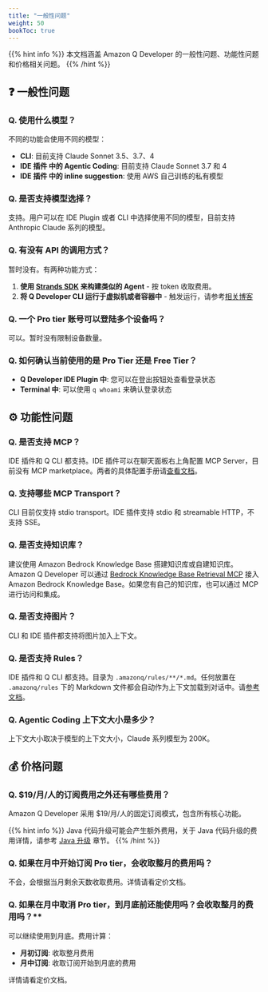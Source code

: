 ```yaml
---
title: "一般性问题"
weight: 50
bookToc: true
---
```


{{% hint info %}}
本文档涵盖 Amazon Q Developer 的一般性问题、功能性问题和价格相关问题。
{{% /hint %}}

## **❓ 一般性问题**

### **Q. 使用什么模型？**

不同的功能会使用不同的模型：

- **CLI**: 目前支持 Claude Sonnet 3.5、3.7、4
- **IDE 插件 中的 Agentic Coding**: 目前支持 Claude Sonnet 3.7 和 4
- **IDE 插件 中的 inline suggestion**: 使用 AWS 自己训练的私有模型

### **Q. 是否支持模型选择？**

支持。用户可以在 IDE Plugin 或者 CLI 中选择使用不同的模型，目前支持 Anthropic Claude 系列的模型。

### **Q. 有没有 API 的调用方式？**

暂时没有。有两种功能方式：

1. **使用 [Strands SDK](https://www.google.com/url?sa=t&rct=j&q=&esrc=s&source=web&cd=&cad=rja&uact=8&ved=2ahUKEwjE7-SopZuPAxXExDgGHfN9GgoQFnoECAkQAQ&url=https%3A%2F%2Fstrandsagents.com%2Flatest%2F&usg=AOvVaw2mh9JxMjfarfKN-OGfvxn2&opi=89978449) 来构建类似的 Agent** - 按 token 收取费用。
2. **将 Q Developer CLI 运行于虚拟机或者容器中** - 触发运行，请参考[相关博客](https://aws.amazon.com/cn/blogs/china/using-amazon-q-developer-to-build-an-enterprise-automated-code-review-process/)

### **Q. 一个 Pro tier 账号可以登陆多个设备吗？**

可以。暂时没有限制设备数量。

### **Q. 如何确认当前使用的是 Pro Tier 还是 Free Tier？**

- **Q Developer IDE Plugin 中**: 您可以在登出按钮处查看登录状态
- **Terminal 中**: 可以使用 `q whoami` 来确认登录状态

## **⚙️ 功能性问题**

### **Q. 是否支持 MCP？**

IDE 插件和 Q CLI 都支持。IDE 插件可以在聊天面板右上角配置 MCP Server，目前没有 MCP marketplace。两者的具体配置手册请[查看文档](https://docs.aws.amazon.com/amazonq/latest/qdeveloper-ug/qdev-mcp.html)。

### **Q. 支持哪些 MCP Transport？**

CLI 目前仅支持 stdio transport。IDE 插件支持 stdio 和 streamable HTTP，不支持 SSE。

### **Q. 是否支持知识库？**

建议使用 Amazon Bedrock Knowledge Base 搭建知识库或自建知识库。Amazon Q Developer 可以通过 [Bedrock Knowledge Base Retrieval MCP](https://github.com/awslabs/mcp/blob/main/src/bedrock-kb-retrieval-mcp-server) 接入 Amazon Bedrock Knowledge Base。如果您有自己的知识库，也可以通过 MCP 进行访问和集成。

### **Q. 是否支持图片？**

CLI 和 IDE 插件都支持将图片加入上下文。

### **Q. 是否支持 Rules？**

IDE 插件和 Q CLI 都支持。目录为 `.amazonq/rules/**/*.md`。任何放置在 `.amazonq/rules` 下的 Markdown 文件都会自动作为上下文加载到对话中。请[参考文档](https://docs.aws.amazon.com/amazonq/latest/qdeveloper-ug/context-project-rules.html)。

### **Q. Agentic Coding 上下文大小是多少？**

上下文大小取决于模型的上下文大小，Claude 系列模型为 200K。

## **💰 价格问题**

### **Q. $19/月/人的订阅费用之外还有哪些费用？**

Amazon Q Developer 采用 $19/月/人的固定订阅模式，包含所有核心功能。

{{% hint info %}}
Java 代码升级可能会产生额外费用，关于 Java 代码升级的费用详情，请参考 [Java 升级](../java-upgrade/) 章节。
{{% /hint %}}

### **Q. 如果在月中开始订阅 Pro tier，会收取整月的费用吗？**

不会，会根据当月剩余天数收取费用。详情请看定价文档。

### **Q. 如果在月中取消 Pro tier，到月底前还能使用吗？会收取整月的费用吗？****

可以继续使用到月底。费用计算：

- **月初订阅**: 收取整月费用
- **月中订阅**: 收取订阅开始到月底的费用

详情请看定价文档。
